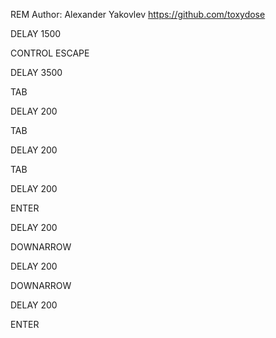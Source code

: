 REM Author: Alexander Yakovlev https://github.com/toxydose

DELAY 1500

CONTROL ESCAPE

DELAY 3500

TAB

DELAY 200

TAB

DELAY 200

TAB

DELAY 200

ENTER

DELAY 200

DOWNARROW

DELAY 200

DOWNARROW

DELAY 200

ENTER